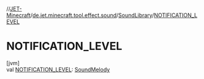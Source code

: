 //[JET-Minecraft](../../../index.md)/[de.jet.minecraft.tool.effect.sound](../index.md)/[SoundLibrary](index.md)/[NOTIFICATION_LEVEL](-n-o-t-i-f-i-c-a-t-i-o-n_-l-e-v-e-l.md)

# NOTIFICATION_LEVEL

[jvm]\
val [NOTIFICATION_LEVEL](-n-o-t-i-f-i-c-a-t-i-o-n_-l-e-v-e-l.md): [SoundMelody](../-sound-melody/index.md)
